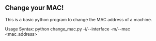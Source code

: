 ## Change your MAC!
This is a basic python program to change the MAC address of a machine.

Usage Syntax: python change_mac.py -i/--interface <interface> -m/--mac <mac_address>
